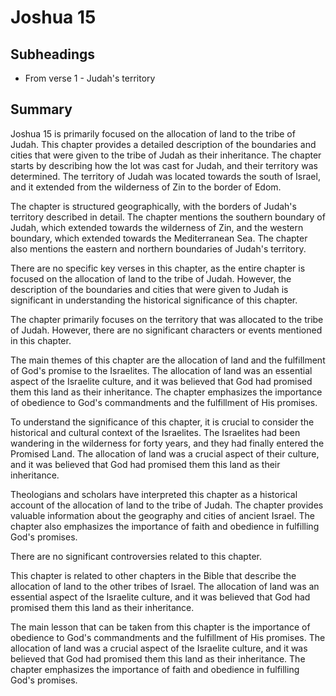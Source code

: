 # Joshua 15

## Subheadings

* From verse 1 - Judah's territory

## Summary

Joshua 15 is primarily focused on the allocation of land to the tribe of Judah. This chapter provides a detailed description of the boundaries and cities that were given to the tribe of Judah as their inheritance. The chapter starts by describing how the lot was cast for Judah, and their territory was determined. The territory of Judah was located towards the south of Israel, and it extended from the wilderness of Zin to the border of Edom.

The chapter is structured geographically, with the borders of Judah's territory described in detail. The chapter mentions the southern boundary of Judah, which extended towards the wilderness of Zin, and the western boundary, which extended towards the Mediterranean Sea. The chapter also mentions the eastern and northern boundaries of Judah's territory.

There are no specific key verses in this chapter, as the entire chapter is focused on the allocation of land to the tribe of Judah. However, the description of the boundaries and cities that were given to Judah is significant in understanding the historical significance of this chapter.

The chapter primarily focuses on the territory that was allocated to the tribe of Judah. However, there are no significant characters or events mentioned in this chapter.

The main themes of this chapter are the allocation of land and the fulfillment of God's promise to the Israelites. The allocation of land was an essential aspect of the Israelite culture, and it was believed that God had promised them this land as their inheritance. The chapter emphasizes the importance of obedience to God's commandments and the fulfillment of His promises.

To understand the significance of this chapter, it is crucial to consider the historical and cultural context of the Israelites. The Israelites had been wandering in the wilderness for forty years, and they had finally entered the Promised Land. The allocation of land was a crucial aspect of their culture, and it was believed that God had promised them this land as their inheritance.

Theologians and scholars have interpreted this chapter as a historical account of the allocation of land to the tribe of Judah. The chapter provides valuable information about the geography and cities of ancient Israel. The chapter also emphasizes the importance of faith and obedience in fulfilling God's promises.

There are no significant controversies related to this chapter.

This chapter is related to other chapters in the Bible that describe the allocation of land to the other tribes of Israel. The allocation of land was an essential aspect of the Israelite culture, and it was believed that God had promised them this land as their inheritance.

The main lesson that can be taken from this chapter is the importance of obedience to God's commandments and the fulfillment of His promises. The allocation of land was a crucial aspect of the Israelite culture, and it was believed that God had promised them this land as their inheritance. The chapter emphasizes the importance of faith and obedience in fulfilling God's promises.